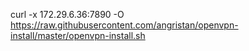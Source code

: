 curl -x 172.29.6.36:7890 -O https://raw.githubusercontent.com/angristan/openvpn-install/master/openvpn-install.sh